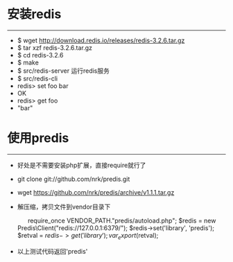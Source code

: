 # 安装redis  
---
* $ wget http://download.redis.io/releases/redis-3.2.6.tar.gz
* $ tar xzf redis-3.2.6.tar.gz
* $ cd redis-3.2.6
* $ make
* $ src/redis-server 运行redis服务
* $ src/redis-cli
* redis> set foo bar
* OK
* redis> get foo
* "bar"  

# 使用predis
---
* 好处是不需要安装php扩展，直接require就行了
* git clone git://github.com/nrk/predis.git
* wget https://github.com/nrk/predis/archive/v1.1.1.tar.gz
* 解压缩，拷贝文件到vendor目录下


         require_once VENDOR_PATH."predis/autoload.php";
         $redis = new Predis\Client("redis://127.0.0.1:6379/");
         $redis->set('library', 'predis');
         $retval = $redis->get('library');
         var_export($retval);
         
* 以上测试代码返回'predis'
